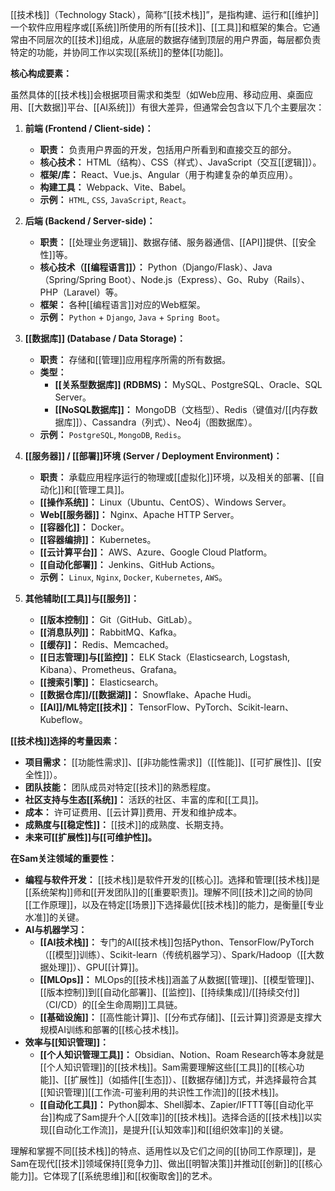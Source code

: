 [[技术栈]]（Technology Stack），简称“[[技术栈]]”，是指构建、运行和[[维护]]一个软件应用程序或[[系统]]所使用的所有[[技术]]、[[工具]]和框架的集合。它通常由不同层次的[[技术]]组成，从底层的数据存储到顶层的用户界面，每层都负责特定的功能，并协同工作以实现[[系统]]的整体[[功能]]。

**核心构成要素：**

虽然具体的[[技术栈]]会根据项目需求和类型（如Web应用、移动应用、桌面应用、[[大数据]]平台、[[AI系统]]）有很大差异，但通常会包含以下几个主要层次：

1.  **前端 (Frontend / Client-side)：**
    *   **职责：** 负责用户界面的开发，包括用户所看到和直接交互的部分。
    *   **核心技术：** HTML（结构）、CSS（样式）、JavaScript（交互[[逻辑]]）。
    *   **框架/库：** React、Vue.js、Angular（用于构建复杂的单页应用）。
    *   **构建工具：** Webpack、Vite、Babel。
    *   **示例：** `HTML`, `CSS`, `JavaScript`, `React`。

2.  **后端 (Backend / Server-side)：**
    *   **职责：** [[处理业务逻辑]]、数据存储、服务器通信、[[API]]提供、[[安全性]]等。
    *   **核心技术（[[编程语言]]）：** Python（Django/Flask）、Java（Spring/Spring Boot）、Node.js（Express）、Go、Ruby（Rails）、PHP（Laravel）等。
    *   **框架：** 各种[[编程语言]]对应的Web框架。
    *   **示例：** `Python` + `Django`, `Java` + `Spring Boot`。

3.  **[[数据库]] (Database / Data Storage)：**
    *   **职责：** 存储和[[管理]]应用程序所需的所有数据。
    *   **类型：**
        *   **[[关系型数据库]] (RDBMS)：** MySQL、PostgreSQL、Oracle、SQL Server。
        *   **[[NoSQL数据库]]：** MongoDB（文档型）、Redis（键值对/[[内存数据库]]）、Cassandra（列式）、Neo4j（图数据库）。
    *   **示例：** `PostgreSQL`, `MongoDB`, `Redis`。

4.  **[[服务器]] / [[部署]]环境 (Server / Deployment Environment)：**
    *   **职责：** 承载应用程序运行的物理或[[虚拟化]]环境，以及相关的部署、[[自动化]]和[[管理工具]]。
    *   **[[操作系统]]：** Linux（Ubuntu、CentOS）、Windows Server。
    *   **Web[[服务器]]：** Nginx、Apache HTTP Server。
    *   **[[容器化]]：** Docker。
    *   **[[容器编排]]：** Kubernetes。
    *   **[[云计算平台]]：** AWS、Azure、Google Cloud Platform。
    *   **[[自动化部署]]：** Jenkins、GitHub Actions。
    *   **示例：** `Linux`, `Nginx`, `Docker`, `Kubernetes`, `AWS`。

5.  **其他辅助[[工具]]与[[服务]]：**
    *   **[[版本控制]]：** Git（GitHub、GitLab）。
    *   **[[消息队列]]：** RabbitMQ、Kafka。
    *   **[[缓存]]：** Redis、Memcached。
    *   **[[日志管理]]与[[监控]]：** ELK Stack（Elasticsearch, Logstash, Kibana）、Prometheus、Grafana。
    *   **[[搜索引擎]]：** Elasticsearch。
    *   **[[数据仓库]]/[[数据湖]]：** Snowflake、Apache Hudi。
    *   **[[AI]]/ML特定[[技术]]：** TensorFlow、PyTorch、Scikit-learn、Kubeflow。

**[[技术栈]]选择的考量因素：**

*   **项目需求：** [[功能性需求]]、[[非功能性需求]]（[[性能]]、[[可扩展性]]、[[安全性]]）。
*   **团队技能：** 团队成员对特定[[技术]]的熟悉程度。
*   **社区支持与生态[[系统]]：** 活跃的社区、丰富的库和[[工具]]。
*   **成本：** 许可证费用、[[云计算]]费用、开发和维护成本。
*   **成熟度与[[稳定性]]：** [[技术]]的成熟度、长期支持。
*   **未来可[[扩展性]]与[[可维护性]]。**

**在Sam关注领域的重要性：**

*   **编程与软件开发：** [[技术栈]]是软件开发的[[核心]]。选择和管理[[技术栈]]是[[系统架构]]师和[[开发团队]]的[[重要职责]]。理解不同[[技术]]之间的协同[[工作原理]]，以及在特定[[场景]]下选择最优[[技术栈]]的能力，是衡量[[专业水准]]的关键。
*   **AI与机器学习：**
    *   **[[AI技术栈]]：** 专门的AI[[技术栈]]包括Python、TensorFlow/PyTorch（[[模型]]训练）、Scikit-learn（传统机器学习）、Spark/Hadoop（[[大数据处理]]）、GPU[[计算]]。
    *   **[[MLOps]]：** MLOps的[[技术栈]]涵盖了从数据[[管理]]、[[模型管理]]、[[版本控制]]到[[自动化部署]]、[[监控]]、[[持续集成]]/[[持续交付]]（CI/CD）的[[全生命周期]]工具链。
    *   **[[基础设施]]：** [[高性能计算]]、[[分布式存储]]、[[云计算]]资源是支撑大规模AI训练和部署的[[核心技术栈]]。
*   **效率与[[知识管理]]：**
    *   **[[个人知识管理工具]]：** Obsidian、Notion、Roam Research等本身就是[[个人知识管理]]的[[技术栈]]。Sam需要理解这些[[工具]]的[[核心功能]]、[[扩展性]]（如插件[[生态]]）、[[数据存储]]方式，并选择最符合其[[知识管理]][[工作流-可鉴利用的共识性工作流]]的[[技术栈]]。
    *   **[[自动化工具]]：** Python脚本、Shell脚本、Zapier/IFTTT等[[自动化平台]]构成了Sam提升个人[[效率]]的[[技术栈]]。选择合适的[[技术栈]]以实现[[自动化工作流]]，是提升[[认知效率]]和[[组织效率]]的关键。

理解和掌握不同[[技术栈]]的特点、适用性以及它们之间的[[协同工作原理]]，是Sam在现代[[技术]]领域保持[[竞争力]]、做出[[明智决策]]并推动[[创新]]的[[核心能力]]。它体现了[[系统思维]]和[[权衡取舍]]的艺术。